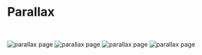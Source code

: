# Parallax

<br>

![parallax page](../projectSS/ParallaxWebsite-1.png) 
![parallax page](../projectSS/ParallaxWebsite-2.png) 
![parallax page](../projectSS/ParallaxWebsite-3.png) 
![parallax page](../projectSS/ParallaxWebsite-4.png) 